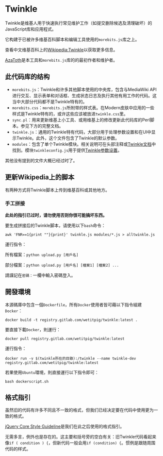 Twinkle
=======

Twinkle是维基人用于快速执行常见维护工作（如提交删除候选及清理破坏）的JavaScript库和应用程式。

它构建于已被许多维基百科脚本和编辑工具使用的`morebits.js`库之上。

查看中文维基百科上的[Wikipedia:Twinkle][]以获取更多信息。

[AzaToth][]是本工具和`morebits.js`库的的最初作者和维护者。

此代码库的结构
--------------

* `morebits.js`：Twinkle和许多其他脚本使用的中央库，包含与MediaWiki API进行交互、显示表单和对话框、生成状态日志及执行其他有用工作的代码。这当中大部分代码都不是Twinkle特有的。
* `morebits.css`：`morebits.js`所附带的样式表。在Modern皮肤中应用的一些样式是Twinkle特有的，或许这些应该被放进`twinkle.css`里。
* `sync.pl`：用来更新维基上小工具、或用维基上的修改更新此代码库的Perl脚本。参见下方的完整文档。
* `twinkle.js`：通用的Twinkle特有代码，大部分用于处理参数设置和在UI中显示Twinkle。此外，这个文件包含了Twinkle的默认参数。
* `modules`：包含了单个Twinkle模块。相关说明可在头部注释或[Twinkle文档][]中找到。模块`twinkleconfig.js`用于提供[Twinkle参数设置][WP:TWPREFS]。

其他没有提到的文件大概已经过时了。

更新Wikipedia上的脚本
---------------------

有两种方式将Twinkle脚本上传到维基百科或其他地方。

### 手工拼接

**此处的指引已过时，请勿使用否则你很可能搞坏东西。**

要生成拼接后的Twinkle脚本，请使用以下`bash`命令：

    awk 'FNR==1{print ""}{print}' twinkle.js modules/*.js > alltwinkle.js

運行指令：

所有檔案：`python upload.py [用戶名]`

部分檔案：`python upload.py [用戶名] [檔案1] [檔案2] ... `

請謹記在`密碼：`一欄中輸入密碼登入。

開發環境
--------

本源碼庫中包含一個`Dockerfile`，所有`Docker`使用者皆可藉以下指令組建`Docker`：

`docker build -t registry.gitlab.com/wetitpig/twinkle:latest .`

要直接下載`Docker`，則運行：

`docker pull registry.gitlab.com/wetitpig/twinkle:latest`

運行指令：

`docker run -v $(twinkle所在的目錄):/twinkle --name twinkle-dev registry.gitlab.com/wetitpig/twinkle:latest`

若果使用`Ubuntu`環境，則直接運行以下指令即可：

`bash dockerscript.sh`


格式指引
--------

虽然旧的代码有许多不同且不一致的格式，但我们已经决定要在代码中使用更为一致的格式。

[jQuery Core Style Guideline][jq_style]是我们在此之后使用的格式指引。

无需多言，例外也是存在的。这主要和括号旁的空白有关：旧Twinkle代码看起来像`if ( condition ) {`，但新代码一般会用`if (condition) {`。惯例是跟随周围代码的样式。

[Wikipedia:Twinkle]: https://zh.wikipedia.org/wiki/Wikipedia:Twinkle
[AzaToth]: https://en.wikipedia.org/wiki/User:AzaToth
[Twinkle文档]: https://zh.wikipedia.org/wiki/Help:Twinkle
[WP:TWPREFS]: https://zh.wikipedia.org/wiki/WP:TWPREFS
[MediaWiki:Gadget-Twinkle.js]: https://zh.wikipedia.org/wiki/MediaWiki:Gadget-Twinkle.js
[MediaWiki:Gadget-morebits.js]: https://zh.wikipedia.org/wiki/MediaWiki:Gadget-morebits.js
[MediaWiki:Gadget-morebits.css]: https://zh.wikipedia.org/wiki/MediaWiki:Gadget-morebits.css
[MediaWiki:Gadgets-definition]: https://zh.wikipedia.org/wiki/MediaWiki:Gadgets-definition
[Git::Repository]: http://search.cpan.org/perldoc?Git%3A%3ARepository
[MediaWiki::Bot]: http://search.cpan.org/perldoc?MediaWiki%3A%3ABot
[App::cpanminus]: http://search.cpan.org/perldoc?App%3A%3Acpanminus
[jq_style]: http://contribute.jquery.org/style-guide/js/
